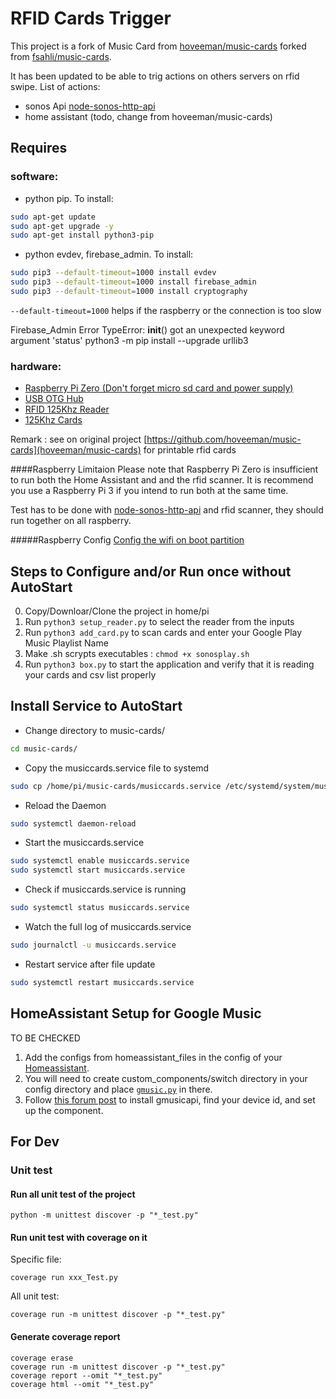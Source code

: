 # RFID Cards Trigger

This project is a fork of Music Card from [hoveeman/music-cards](https://github.com/hoveeman/music-cards) forked from [fsahli/music-cards](https://github.com/fsahli/music-cards).

It has been updated to be able to trig actions on others servers on rfid swipe. 
List of actions:
- sonos Api [node-sonos-http-api](https://github.com/jishi/node-sonos-http-api)
- home assistant (todo, change from hoveeman/music-cards)


## Requires
### software:
- python pip. To install:
```bash
sudo apt-get update
sudo apt-get upgrade -y
sudo apt-get install python3-pip

```

- python evdev, firebase_admin. To install:
```bash
sudo pip3 --default-timeout=1000 install evdev
sudo pip3 --default-timeout=1000 install firebase_admin
sudo pip3 --default-timeout=1000 install cryptography
```

```--default-timeout=1000``` helps if the raspberry or the connection is too slow

Firebase_Admin Error TypeError: __init__() got an unexpected keyword argument 'status'
python3 -m pip install --upgrade urllib3

### hardware:
- [Raspberry Pi Zero (Don't forget micro sd card and power supply)](http://www.microcenter.com/product/486575/Zero_W)
- [USB OTG Hub](https://www.amazon.com/gp/product/B01HYJLZH6/ref=oh_aui_detailpage_o08_s00?ie=UTF8&psc=1)
- [RFID 125Khz Reader](https://www.amazon.com/gp/product/B018C8C162/ref=oh_aui_detailpage_o03_s01?ie=UTF8&psc=1)
- [125Khz Cards](https://www.amazon.com/gp/product/B01MQY5Y7U/ref=ox_sc_act_title_1?smid=A1GYMVIZIMSYWM&psc=1)

Remark : see on original project [https://github.com/hoveeman/music-cards](hoveeman/music-cards) for printable rfid cards

####Raspberry Limitaion
Please note that Raspberry Pi Zero is insufficient to run both the Home Assistant and and the rfid scanner. 
It is recommend you use a Raspberry Pi 3 if you intend to run both at the same time.

Test has to be done with [node-sonos-http-api](https://github.com/jishi/node-sonos-http-api) and rfid scanner, they should run together on all raspberry.

#####Raspberry Config
[Config the wifi on boot partition](https://www.raspberrypi-spy.co.uk/2017/04/manually-setting-up-pi-wifi-using-wpa_supplicant-conf/)

## Steps to Configure and/or Run once without AutoStart
0. Copy/Downloar/Clone the project in home/pi
1. Run `python3 setup_reader.py` to select the reader from the inputs
2. Run `python3 add_card.py` to scan cards and enter your Google Play Music Playlist Name
3. Make .sh scrypts executables : `chmod +x sonosplay.sh`
4. Run `python3 box.py` to start the application and verify that it is reading your cards and csv list properly

## Install Service to AutoStart

- Change directory to music-cards/
```bash
cd music-cards/
```
- Copy the musiccards.service file to systemd
```bash
sudo cp /home/pi/music-cards/musiccards.service /etc/systemd/system/musiccards.service
```
- Reload the Daemon
```bash
sudo systemctl daemon-reload
```
- Start the musiccards.service
```bash
sudo systemctl enable musiccards.service
sudo systemctl start musiccards.service
```
- Check if musiccards.service is running 
```bash
sudo systemctl status musiccards.service
```
- Watch the full log of musiccards.service 
```bash
sudo journalctl -u musiccards.service
```
- Restart service after file update 
```bash
sudo systemctl restart musiccards.service
```

## HomeAssistant Setup for Google Music
TO BE CHECKED
1. Add the configs from homeassistant_files in the config of your [Homeassistant](https://www.home-assistant.io/).
2. You will need to create custom_components/switch directory in your config directory and place [`gmusic.py`](https://github.com/mf-social/Home-Assistant/blob/master/custom_components/switch/gmusic.py) in there.
3. Follow [this forum post](https://community.home-assistant.io/t/google-music-in-ha/10976) to install gmusicapi, find your device id, and set up the component.

## For Dev
### Unit test

#### Run all unit test of the project
```
python -m unittest discover -p "*_test.py"
```

#### Run unit test with coverage on it

Specific file:
```
coverage run xxx_Test.py
```

All unit test:
```
coverage run -m unittest discover -p "*_test.py"
```

#### Generate coverage report
```
coverage erase
coverage run -m unittest discover -p "*_test.py"
coverage report --omit "*_test.py"
coverage html --omit "*_test.py"
```